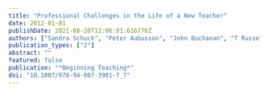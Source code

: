 ```yaml
---
title: "Professional Challenges in the Life of a New Teacher"
date: 2012-01-01
publishDate: 2021-08-20T12:06:01.616776Z
authors: ["Sandra Schuck", "Peter Aubusson", "John Buchanan", "T Russell"]
publication_types: ["2"]
abstract: ""
featured: false
publication: "*Beginning Teaching*"
doi: "10.1007/978-94-007-3901-7_7"
---
```


